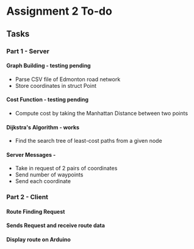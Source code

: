 
# Assignment 2 To-do

## Tasks

### Part 1 - Server

#### Graph Building - testing pending

- Parse CSV file of Edmonton road network
- Store coordinates in struct Point

#### Cost Function - testing pending

- Compute cost by taking the Manhattan Distance between two points

#### Dijkstra's Algorithm - works

- Find the search tree of least-cost paths from a given node

#### Server Messages -

- Take in request of 2 pairs of coordinates
- Send number of waypoints
- Send each coordinate

### Part 2 - Client

#### Route Finding Request

#### Sends Request and receive route data

#### Display route on Arduino
